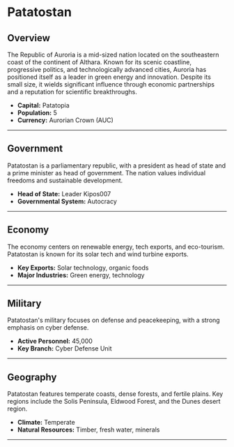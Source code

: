 # Patatostan

## Overview
The Republic of Auroria is a mid-sized nation located on the southeastern coast of the continent of Althara. Known for its scenic coastline, progressive politics, and technologically advanced cities, Auroria has positioned itself as a leader in green energy and innovation. Despite its small size, it wields significant influence through economic partnerships and a reputation for scientific breakthroughs.

- **Capital:** Patatopia
- **Population:** 5
- **Currency:** Aurorian Crown (AUC)

---

## Government
Patatostan is a parliamentary republic, with a president as head of state and a prime minister as head of government. The nation values individual freedoms and sustainable development.

- **Head of State:** Leader Kipos007
- **Governmental System:** Autocracy

---

## Economy
The economy centers on renewable energy, tech exports, and eco-tourism. Patatostan is known for its solar tech and wind turbine exports.

- **Key Exports:** Solar technology, organic foods
- **Major Industries:** Green energy, technology

---

## Military
Patatostan's military focuses on defense and peacekeeping, with a strong emphasis on cyber defense.

- **Active Personnel:** 45,000
- **Key Branch:** Cyber Defense Unit

---

## Geography
Patatostan features temperate coasts, dense forests, and fertile plains. Key regions include the Solis Peninsula, Eldwood Forest, and the Dunes desert region.

- **Climate:** Temperate
- **Natural Resources:** Timber, fresh water, minerals

---